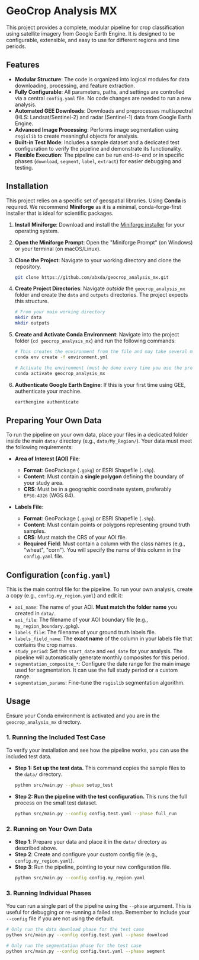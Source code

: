 # GeoCrop Analysis MX

This project provides a complete, modular pipeline for crop classification using satellite imagery from Google Earth Engine. It is designed to be configurable, extensible, and easy to use for different regions and time periods.

## Features

- **Modular Structure**: The code is organized into logical modules for data downloading, processing, and feature extraction.
- **Fully Configurable**: All parameters, paths, and settings are controlled via a central `config.yaml` file. No code changes are needed to run a new analysis.
- **Automated GEE Downloads**: Downloads and preprocesses multispectral (HLS: Landsat/Sentinel-2) and radar (Sentinel-1) data from Google Earth Engine.
- **Advanced Image Processing**: Performs image segmentation using `rsgislib` to create meaningful objects for analysis.
- **Built-in Test Mode**: Includes a sample dataset and a dedicated test configuration to verify the pipeline and demonstrate its functionality.
- **Flexible Execution**: The pipeline can be run end-to-end or in specific phases (`download`, `segment`, `label`, `extract`) for easier debugging and testing.

## Installation

This project relies on a specific set of geospatial libraries. Using **Conda** is required. We recommend **Miniforge** as it is a minimal, conda-forge-first installer that is ideal for scientific packages.

1.  **Install Miniforge**: Download and install the [Miniforge installer](https://github.com/conda-forge/miniforge/releases) for your operating system.

2.  **Open the Miniforge Prompt**: Open the "Miniforge Prompt" (on Windows) or your terminal (on macOS/Linux).

3.  **Clone the Project**: Navigate to your working directory and clone the repository.
    ```bash
    git clone https://github.com/abxda/geocrop_analysis_mx.git
    ```

4.  **Create Project Directories**: Navigate *outside* the `geocrop_analysis_mx` folder and create the `data` and `outputs` directories. The project expects this structure.
    ```bash
    # From your main working directory
    mkdir data
    mkdir outputs
    ```

5.  **Create and Activate Conda Environment**: Navigate into the project folder (`cd geocrop_analysis_mx`) and run the following commands:
    ```bash
    # This creates the environment from the file and may take several minutes
    conda env create -f environment.yml

    # Activate the environment (must be done every time you use the project)
    conda activate geocrop_analysis_mx
    ```

6.  **Authenticate Google Earth Engine**: If this is your first time using GEE, authenticate your machine.
    ```bash
    earthengine authenticate
    ```

## Preparing Your Own Data

To run the pipeline on your own data, place your files in a dedicated folder inside the main `data/` directory (e.g., `data/My_Region/`). Your data must meet the following requirements:

-   **Area of Interest (AOI) File**:
    -   **Format**: GeoPackage (`.gpkg`) or ESRI Shapefile (`.shp`).
    -   **Content**: Must contain a **single polygon** defining the boundary of your study area.
    -   **CRS**: Must be in a geographic coordinate system, preferably `EPSG:4326` (WGS 84).

-   **Labels File**:
    -   **Format**: GeoPackage (`.gpkg`) or ESRI Shapefile (`.shp`).
    -   **Content**: Must contain points or polygons representing ground truth samples.
    -   **CRS**: Must match the CRS of your AOI file.
    -   **Required Field**: Must contain a column with the class names (e.g., "wheat", "corn"). You will specify the name of this column in the `config.yaml` file.

## Configuration (`config.yaml`)

This is the main control file for the pipeline. To run your own analysis, create a copy (e.g., `config.my_region.yaml`) and edit it:

-   `aoi_name`: The name of your AOI. **Must match the folder name** you created in `data/`.
-   `aoi_file`: The filename of your AOI boundary file (e.g., `my_region_boundary.gpkg`).
-   `labels_file`: The filename of your ground truth labels file.
-   `labels_field_name`: The **exact name** of the column in your labels file that contains the crop names.
-   `study_period`: Set the `start_date` and `end_date` for your analysis. The pipeline will automatically generate monthly composites for this period.
-   `segmentation_composite_*`: Configure the date range for the main image used for segmentation. It can use the full study period or a custom range.
-   `segmentation_params`: Fine-tune the `rsgislib` segmentation algorithm.

## Usage

Ensure your Conda environment is activated and you are in the `geocrop_analysis_mx` directory.

### 1. Running the Included Test Case

To verify your installation and see how the pipeline works, you can use the included test data.

-   **Step 1: Set up the test data.** This command copies the sample files to the `data/` directory.
    ```bash
    python src/main.py --phase setup_test
    ```

-   **Step 2: Run the pipeline with the test configuration.** This runs the full process on the small test dataset.
    ```bash
    python src/main.py --config config.test.yaml --phase full_run
    ```

### 2. Running on Your Own Data

-   **Step 1**: Prepare your data and place it in the `data/` directory as described above.
-   **Step 2**: Create and configure your custom config file (e.g., `config.my_region.yaml`).
-   **Step 3**: Run the pipeline, pointing to your new configuration file.
    ```bash
    python src/main.py --config config.my_region.yaml
    ```

### 3. Running Individual Phases

You can run a single part of the pipeline using the `--phase` argument. This is useful for debugging or re-running a failed step. Remember to include your `--config` file if you are not using the default.

```bash
# Only run the data download phase for the test case
python src/main.py --config config.test.yaml --phase download

# Only run the segmentation phase for the test case
python src/main.py --config config.test.yaml --phase segment
```
